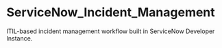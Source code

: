 # ServiceNow_Incident_Management
ITIL-based incident management workflow built in ServiceNow Developer Instance.
